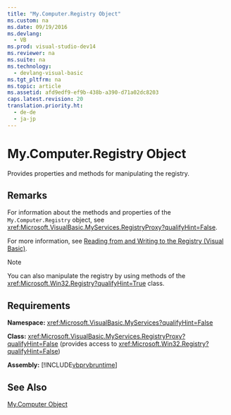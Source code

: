 ```yaml
---
title: "My.Computer.Registry Object"
ms.custom: na
ms.date: 09/19/2016
ms.devlang: 
  - VB
ms.prod: visual-studio-dev14
ms.reviewer: na
ms.suite: na
ms.technology: 
  - devlang-visual-basic
ms.tgt_pltfrm: na
ms.topic: article
ms.assetid: afd9edf9-ef9b-438b-a390-d71a02dc8203
caps.latest.revision: 20
translation.priority.ht: 
  - de-de
  - ja-jp
---
```

# My.Computer.Registry Object
Provides properties and methods for manipulating the registry.  
  
## Remarks  
 For information about the methods and properties of the `My.Computer.Registry` object, see <xref:Microsoft.VisualBasic.MyServices.RegistryProxy?qualifyHint=False>.  
  
 For more information, see [Reading from and Writing to the Registry (Visual Basic)](../Topic/Reading%20from%20and%20Writing%20to%20the%20Registry%20\(Visual%20Basic\).md).  
  
> [!NOTE]
>  You can also manipulate the registry by using methods of the <xref:Microsoft.Win32.Registry?qualifyHint=True> class.  
  
## Requirements  
 **Namespace:** <xref:Microsoft.VisualBasic.MyServices?qualifyHint=False>  
  
 **Class:** <xref:Microsoft.VisualBasic.MyServices.RegistryProxy?qualifyHint=False> (provides access to <xref:Microsoft.Win32.Registry?qualifyHint=False>)  
  
 **Assembly:** [!INCLUDE[vbprvbruntime](../vs140/includes/vbprvbruntime_md.md)]  
  
## See Also  
 [My.Computer Object](../Topic/My.Computer%20Object.md)